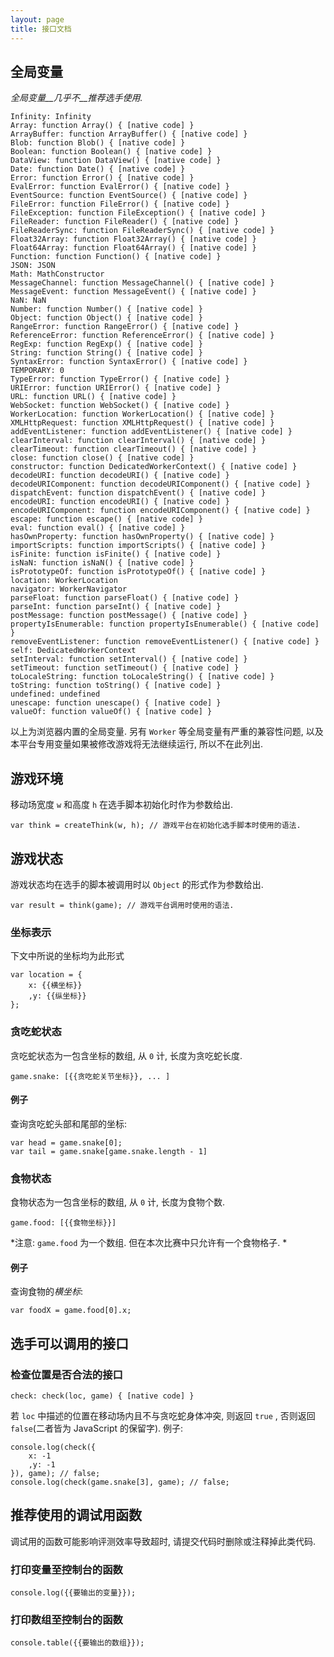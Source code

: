 ```yaml
---
layout: page
title: 接口文档
---
```

## 全局变量
<i>全局变量__几乎不__推荐选手使用. </i>

	Infinity: Infinity
	Array: function Array() { [native code] }
	ArrayBuffer: function ArrayBuffer() { [native code] }
	Blob: function Blob() { [native code] }
	Boolean: function Boolean() { [native code] }
	DataView: function DataView() { [native code] }
	Date: function Date() { [native code] }
	Error: function Error() { [native code] }
	EvalError: function EvalError() { [native code] }
	EventSource: function EventSource() { [native code] }
	FileError: function FileError() { [native code] }
	FileException: function FileException() { [native code] }
	FileReader: function FileReader() { [native code] }
	FileReaderSync: function FileReaderSync() { [native code] }
	Float32Array: function Float32Array() { [native code] }
	Float64Array: function Float64Array() { [native code] }
	Function: function Function() { [native code] }
	JSON: JSON
	Math: MathConstructor
	MessageChannel: function MessageChannel() { [native code] }
	MessageEvent: function MessageEvent() { [native code] }
	NaN: NaN
	Number: function Number() { [native code] }
	Object: function Object() { [native code] }
	RangeError: function RangeError() { [native code] }
	ReferenceError: function ReferenceError() { [native code] }
	RegExp: function RegExp() { [native code] }
	String: function String() { [native code] }
	SyntaxError: function SyntaxError() { [native code] }
	TEMPORARY: 0
	TypeError: function TypeError() { [native code] }
	URIError: function URIError() { [native code] }
	URL: function URL() { [native code] }
	WebSocket: function WebSocket() { [native code] }
	WorkerLocation: function WorkerLocation() { [native code] }
	XMLHttpRequest: function XMLHttpRequest() { [native code] }
	addEventListener: function addEventListener() { [native code] }
	clearInterval: function clearInterval() { [native code] }
	clearTimeout: function clearTimeout() { [native code] }
	close: function close() { [native code] }
	constructor: function DedicatedWorkerContext() { [native code] }
	decodeURI: function decodeURI() { [native code] }
	decodeURIComponent: function decodeURIComponent() { [native code] }
	dispatchEvent: function dispatchEvent() { [native code] }
	encodeURI: function encodeURI() { [native code] }
	encodeURIComponent: function encodeURIComponent() { [native code] }
	escape: function escape() { [native code] }
	eval: function eval() { [native code] }
	hasOwnProperty: function hasOwnProperty() { [native code] }
	importScripts: function importScripts() { [native code] }
	isFinite: function isFinite() { [native code] }
	isNaN: function isNaN() { [native code] }
	isPrototypeOf: function isPrototypeOf() { [native code] }
	location: WorkerLocation
	navigator: WorkerNavigator
	parseFloat: function parseFloat() { [native code] }
	parseInt: function parseInt() { [native code] }
	postMessage: function postMessage() { [native code] }
	propertyIsEnumerable: function propertyIsEnumerable() { [native code] }
	removeEventListener: function removeEventListener() { [native code] }
	self: DedicatedWorkerContext
	setInterval: function setInterval() { [native code] }
	setTimeout: function setTimeout() { [native code] }
	toLocaleString: function toLocaleString() { [native code] }
	toString: function toString() { [native code] }
	undefined: undefined
	unescape: function unescape() { [native code] }
	valueOf: function valueOf() { [native code] }

以上为浏览器内置的全局变量. 另有 `Worker` 等全局变量有严重的兼容性问题, 以及本平台专用变量如果被修改游戏将无法继续运行, 所以不在此列出. 
## 游戏环境
移动场宽度 `w` 和高度 `h` 在选手脚本初始化时作为参数给出. 

	var think = createThink(w, h); // 游戏平台在初始化选手脚本时使用的语法. 


## 游戏状态
游戏状态均在选手的脚本被调用时以 `Object` 的形式作为参数给出. 

	var result = think(game); // 游戏平台调用时使用的语法. 


### 坐标表示
下文中所说的坐标均为此形式

	var location = {
	    x: {{横坐标}}
	    ,y: {{纵坐标}}
	};


### 贪吃蛇状态
贪吃蛇状态为一包含坐标的数组, 从 `0` 计, 长度为贪吃蛇长度. 

	game.snake: [{{贪吃蛇关节坐标}}, ... ]


#### 例子
查询贪吃蛇头部和尾部的坐标: 

	var head = game.snake[0];
	var tail = game.snake[game.snake.length - 1]


### 食物状态
食物状态为一包含坐标的数组, 从 `0` 计, 长度为食物个数. 

	game.food: [{{食物坐标}}]


*注意: `game.food` 为一个数组. 但在本次比赛中只允许有一个食物格子. *
#### 例子
查询食物的*横坐标*: 

	var foodX = game.food[0].x;


## 选手可以调用的接口
### 检查位置是否合法的接口

	check: check(loc, game) { [native code] }


若 `loc` 中描述的位置在移动场内且不与贪吃蛇身体冲突, 则返回 `true` , 否则返回 `false`(二者皆为 JavaScript 的保留字). 例子: 

	console.log(check({
	    x: -1
	    ,y: -1
	}), game); // false;
	console.log(check(game.snake[3], game); // false;


## 推荐使用的调试用函数
调试用的函数可能影响评测效率导致超时, 请提交代码时删除或注释掉此类代码. 

### 打印变量至控制台的函数

	console.log({{要输出的变量}});


### 打印数组至控制台的函数

	console.table({{要输出的数组}});

